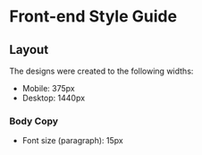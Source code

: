 # Front-end Style Guide

## Layout

The designs were created to the following widths:

- Mobile: 375px
- Desktop: 1440px



### Body Copy

- Font size (paragraph): 15px
